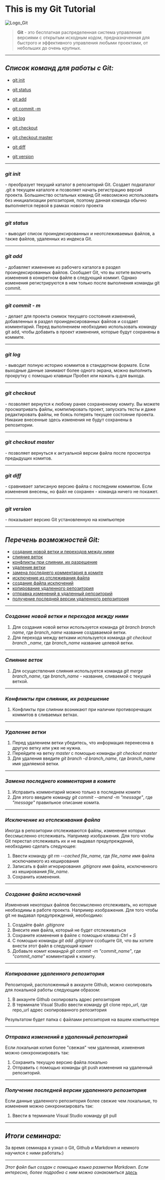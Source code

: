 # This is my Git Tutorial
![Logo_Git](/Git-logo.svg "Логотип Git")
>**Git**
\- это бесплатная распределенная система управления версиями с открытым исходным кодом, предназначенная для быстрого и эффективного управления любыми проектами, от небольших до очень крупных.
***
## *Список команд для работы с Git:*

* [git init](#git-init)

* [git status](#git-status)

* [git add](#git-add)

* [git commit -m](#git-commit---m)

* [git log](#git-log)

* [git checkout](#git-checkout)

* [git checkout master](#git-checkout-master)

* [git diff](#git-diff)

* [git version](#git-version)

***
### ***git init***

\- преобразует текущий каталог в репозиторий Git. Создает подкаталог .git в текущем каталоге и позволяет начать регистрацию версий проекта. Большинство остальных команд Git невозможно использовать без инициализации репозитория, поэтому данная команда обычно выполняется первой в рамках нового проекта

***

### ***git status***

\- выводит список проиндексированных и неотслеживаемых файлов, а также файлов, удаленных из индекса Git.

***

### ***git add***

\- добавляет изменение из рабочего каталога в раздел проиндексированных файлов. Cообщает Git, что вы хотите включить изменения в конкретном файле в следующий коммит. Однако изменения регистрируются в нем только после выполнения команды git commit.

***

### ***git commit - m***

\- делает для проекта снимок текущего состояния изменений, добавленных в раздел проиндексированных файлов и создает комментарий. Перед выполнением необходимо использовать команду git add, чтобы добавить в проект изменения, которые будут сохранены в коммите.

***

### ***git log***

\- выводит полную историю коммитов в стандартном формате. Если выходные данные занимают более одного экрана, можно выполнить прокрутку с помощью клавиши Пробел или нажать q для выхода.

***

### ***git checkout***

\- позволяет вернутся к любому ранее сохраненному комиту. Вы можете просматривать файлы, компилировать проект, запускать тесты и даже редактировать файлы, не боясь потерять текущее состояние проекта. Никакие внесенные здесь изменения не будут сохранены в репозитории.

***

### ***git checkout master***

\- позволяет вернуться к актуальной версии файла после просмотра предыдущих комитов.

***

### ***git diff***

\- сравнивает записаную версию файла с последним коммитом. Если изменения внесены, но файл не сохранен - команда ничего не покажет.

***

### ***git version***

\- показывает версию Git установленную на компьютере

***

## *Перечень возможностей Git:*

* [cоздание новой ветки и переходов между ними](#создание-новой-ветки-и-переходов-между-ними)
* [cлияние веток](#слияние-веток)
* [конфликты при слиянии, их разрешение](#конфликты-при-слиянии-их-разрешение)
* [удаление ветки](#удаление-ветки)
* [замена последнего комментария в комите](#замена-последнего-комментария-в-комите)
* [исключение из отслеживания файла](#исключение-из-отслеживания-файла)
* [создание файла исключений](#создание-файла-исключений)
* [копирование удаленного репозитория](#копирование-удаленного-репозитория)
* [отправка изменений в удаленный репозиторий](#отправка-изменений-в-удаленный-репозиторий)
* [получение последней версии удаленного репозитория](#получение-последней-версии-удаленного-репозитория)

***
### *__Создание новой ветки и переходов между ними__*
1. Для создания новой ветки используется команда *git branch branch name*, где *branch_name* название создаваемой ветки.
2. Для перехода между ветками используется команда *git checkout branch _name*, где *branch_name* название целевой ветки.
***

### *__Слияние веток__*

1. Для осуществления слияния используется команда *git merge branch_name*, где *branch_name* - название, сливаемой с текущей веткой.
***

### *__Конфликты при слиянии, их разрешение__*
1. Конфликты при слиянии возникают при наличии противоречащих коммитов в сливаемых ветках.
***

### *__Удаление ветки__*
1. Перед удалением ветки убедитесь, что информация перенесена в другую ветку или уже не нужна.
2. Перейдите на ветку *master* с помощью команды *git checkout master* 
3. Для удаления введите *git branch -d branch_name*, где *branch_name* имя удаляемой ветки.
***

### *__Замена последнего комментария в комите__*
1. Исправить комментарий можно только в последнем комите
2. Для этого введите команду *git commit --amend -m "message"*, где *"message"* правильное описание комита.
***

### *__Исключение из отслеживания файла__*

Иногда в репозитории отслеживаются файлы, изменение которых бессмысленно отслеживать. Например изображения. Для того чтобы Git перестал отслеживать их и не выдавал предупреждений, необходимо сделать следующее:
1. Ввести команду *git rm --cached file_name*, где *file_name* имя файла исключаемого из кеширования
2. Записать в файл игнорирования *.gitignore* имя файла, исключенного из кеширования *file_name*.
3. Сохранить изменения.  
***

### *__Создание файла исключений__*

Изменения некоторых файлов бессмысленно отслеживать, но которые необходимы в работе проекта. Например изображения. Для того чтобы git не выдавал предупреждений, необходимо:
1. Создайте файл *.gitignore*
2. Внесите имя файла, который не будет отслеживаться
3. Сохраните изменения в файле с помощью клавиш *Ctrl + S*
4. С помощью команды *git add .gitignore* ссобщите Git, что вы хотите внести этот файл в следующий комит
5. Добавьте комит командой *git commit -m "commit_name"*, где *"commit_name"* комментарий к комиту.
***

### *__Копирование удаленного репозитория__*

Репозиторий, расположенный в аккаунте Github, можно скопировать для локальной работы следующим образом:
1. В аккаунте Github скопировать адрес репозитория
2. В терминале Visual Studio ввести команду git clone repo_url, где repo_url адрес скопированного репозитория

Результатом будет папка с файлами репозитория на вашем компьютере
***

### *__Отправка изменений в удаленный репозиторий__*

Если локальная копия более "свежая" чем удаленная, изменения можно синхронизировать так:
1. Сохранить текущую версию файла локально
2. Отправить с помощью команды git push изменения на удаленный репозиторий.
***
### *__Получение последней версии удаленного репозитория__*

Если данные удаленного репозитория более свежие чем локальные, то изменения можно синхронизировать так:
1. Ввести в терминале Visual Studio команду git pull
***
## *Итоги семинара:*

За время семинара я узнал о Git, Github и Markdown и немного научился с ними работать:)
***
*Этот файл был создан с помощью языка разметки Markdown. Если интересно, более подробно с ним можно ознакомиться*
[*здесь*](https://gist.github.com/Jekins/2bf2d0638163f1294637)